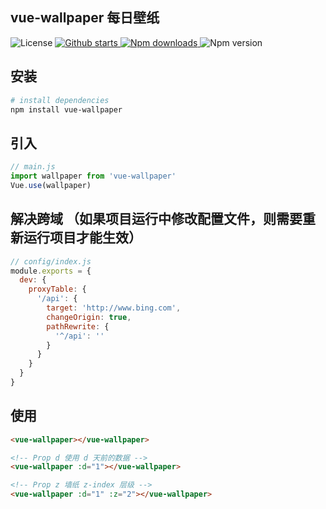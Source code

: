 ## vue-wallpaper 每日壁纸
<div>
  <img src="https://img.shields.io/github/license/og-liu/vue-wallpaper" alt="License">


  <a href="https://github.com/og-liu/vue-wallpaper/stargazers">
    <img src="https://img.shields.io/github/stars/og-liu/vue-wallpaper" alt="Github starts">
  </a>

  <a href="https://www.npmjs.com/package/vue-wallpaper">
    <img src="https://img.shields.io/npm/dt/vue-wallpaper" alt="Npm downloads">
  </a>

  <img src="https://img.shields.io/npm/v/vue-wallpaper" alt="Npm version">
</div>

## 安装
``` bash
# install dependencies
npm install vue-wallpaper
```

## 引入
```js
// main.js
import wallpaper from 'vue-wallpaper'
Vue.use(wallpaper)
```

## 解决跨域 （如果项目运行中修改配置文件，则需要重新运行项目才能生效）
```js
// config/index.js
module.exports = {
  dev: {
    proxyTable: {
      '/api': {
        target: 'http://www.bing.com',
        changeOrigin: true,
        pathRewrite: {
          '^/api': ''
        }
      }
    }
  }
}
```

## 使用
```html
<vue-wallpaper></vue-wallpaper>

<!-- Prop d 使用 d 天前的数据 -->
<vue-wallpaper :d="1"></vue-wallpaper>

<!-- Prop z 墙纸 z-index 层级 -->
<vue-wallpaper :d="1" :z="2"></vue-wallpaper>
```

